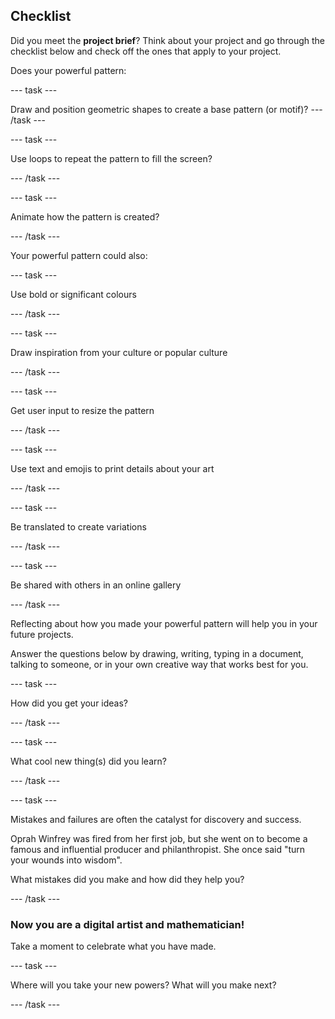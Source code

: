## Checklist

Did you meet the **project brief**? Think about your project and go through the checklist below and check off the ones that apply to your project.

Does your powerful pattern:

--- task ---

Draw and position geometric shapes to create a base pattern (or motif)?
--- /task ---

--- task ---

Use loops to repeat the pattern to fill the screen?

--- /task ---

--- task ---

Animate how the pattern is created?

--- /task ---

Your powerful pattern could also:

--- task ---

Use bold or significant colours

--- /task ---

--- task ---

Draw inspiration from your culture or popular culture

--- /task ---

--- task ---

Get user input to resize the pattern

--- /task ---

--- task ---

Use text and emojis to print details about your art

--- /task ---

--- task ---

Be translated to create variations

--- /task ---


--- task ---

Be shared with others in an online gallery

--- /task ---

Reflecting about how you made your powerful pattern will help you in your future projects.

Answer the questions below by drawing, writing, typing in a document, talking to someone, or in your own creative way that works best for you.

--- task ---

How did you get your ideas? 

--- /task ---

--- task ---

What cool new thing(s) did you learn?

--- /task ---

--- task ---

Mistakes and failures are often the catalyst for discovery and success.

Oprah Winfrey was fired from her first job, but she went on to become a famous and influential producer and philanthropist. She once said "turn your wounds into wisdom".

What mistakes did you make and how did they help you?

--- /task ---

### Now you are a digital artist and mathematician!

Take a moment to celebrate what you have made.

--- task ---

Where will you take your new powers? What will you make next?

--- /task ---

